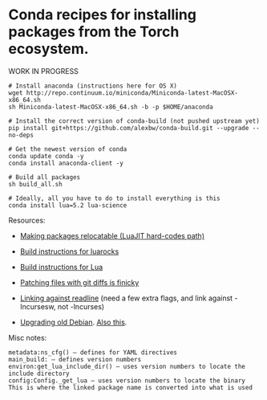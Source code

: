 # Conda recipes for installing packages from the Torch ecosystem.

WORK IN PROGRESS

```
# Install anaconda (instructions here for OS X)
wget http://repo.continuum.io/miniconda/Miniconda-latest-MacOSX-x86_64.sh
sh Miniconda-latest-MacOSX-x86_64.sh -b -p $HOME/anaconda

# Install the correct version of conda-build (not pushed upstream yet)
pip install git+https://github.com/alexbw/conda-build.git --upgrade --no-deps

# Get the newest version of conda
conda update conda -y
conda install anaconda-client -y

# Build all packages
sh build_all.sh

# Ideally, all you have to do to install everything is this
conda install lua=5.2 lua-science
```

Resources:

* [Making packages relocatable (LuaJIT hard-codes path)](http://conda.pydata.org/docs/building/meta-yaml.html?highlight=prefix#making-packages-relocatable)

* [Build instructions for luarocks](https://github.com/keplerproject/luarocks/wiki/Installation-instructions-for-Unix)

* [Build instructions for Lua](http://ftp.tku.edu.tw/NetBSD/NetBSD-current/src/external/mit/lua/dist/doc/readme.html)

* [Patching files with git diffs is finicky](http://unix.stackexchange.com/questions/1395/what-does-patch-unexpectedly-ends-in-middle-of-line-mean)

* [Linking against readline](https://github.com/ContinuumIO/anaconda-issues/issues/42#issuecomment-39054576) (need a few extra flags, and link against -lncursesw, not -lncurses)

* [Upgrading old Debian](http://stackoverflow.com/questions/10863613/how-to-upgrade-glibc-from-version-2-13-to-2-15-on-debian/21254623#21254623). [Also this](https://github.com/jasonsanjose/brackets-sass/issues/53).


Misc notes:
```
metadata:ns_cfg() — defines for YAML directives
main_build: — defines version numbers 
environ:get_lua_include_dir() — uses version numbers to locate the include directory
config:Config._get_lua — uses version numbers to locate the binary
This is where the linked package name is converted into what is used
```
